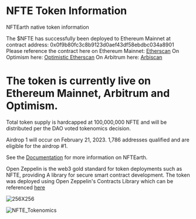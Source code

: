 # NFTE Token Information

NFTEarth native token information

The $NFTE has successfully been deployed to Ethereum Mainnet at contract address: 0x0f9b80fc3c8b9123d0aef43df58ebdbc034a8901
Please reference the contract here on Ethereum Mainnet: [Etherscan](https://etherscan.io/token/0x0f9b80fc3c8b9123d0aef43df58ebdbc034a8901)
On Optimism here: [Optimistic Etherscan](https://optimistic.etherscan.io/address/0xc96f4f893286137ac17e07ae7f217ffca5db3ab6)
On Arbitrum here: [Arbiscan](https://arbiscan.io/address/0xb261104a83887ae92392fb5ce5899fcfe5481456)

# The token is currently live on Ethereum Mainnet, Arbitrum and Optimism. 

Total token supply is hardcapped at 100,000,000 NFTE and will be distributed per the DAO voted tokenomics decision.

Airdrop 1 will occur on February 21, 2023. 1,786 addresses qualified and are eligible for the airdrop #1.

See the [Documentation](docs.nftearth.exchange) for more information on NFTEarth.

Open Zeppelin is the web3 gold standard for token deployments such as NFTE, providing A library for secure smart contract development. The token was deployed using Open Zeppelin's Contracts Library which can be referenced [here](https://docs.openzeppelin.com/contracts/4.x/)

![256X256](https://user-images.githubusercontent.com/29180454/219524484-25df25b1-5e7d-4f4a-9c66-c5864a4a93d3.png)


![NFTE_Tokenomics](https://user-images.githubusercontent.com/29180454/219524376-b9a91ff0-55e0-4142-97b8-af94eaea2e2d.png)
